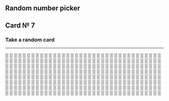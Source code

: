 ## Random number picker 

## Card № 7

### Take a random card
----
[▒](72.md) [▒](8.md) [▒](39.md) [▒](26.md) [▒](15.md) [▒](64.md) [▒](39.md) [▒](36.md) [▒](14.md) [▒](34.md) [▒](0.md) [▒](25.md) [▒](85.md) [▒](92.md) [▒](65.md) [▒](22.md) [▒](20.md) [▒](20.md) [▒](80.md) [▒](17.md) [▒](69.md) [▒](90.md) [▒](12.md) [▒](66.md) [▒](39.md) [▒](11.md) [▒](55.md) [▒](53.md) [▒](19.md) [▒](40.md) [▒](55.md) [▒](14.md) [▒](88.md) [▒](96.md) [▒](93.md) [▒](41.md) [▒](84.md) [▒](22.md) [▒](85.md) [▒](22.md) [▒](88.md) [▒](79.md) [▒](46.md) [▒](86.md) [▒](25.md) [▒](42.md) [▒](19.md) [▒](31.md) [▒](80.md) [▒](94.md) [▒](36.md) [▒](4.md) [▒](94.md) [▒](61.md) [▒](45.md) [▒](78.md) [▒](51.md) [▒](88.md) [▒](58.md) [▒](22.md) [▒](60.md) [▒](10.md) [▒](83.md) [▒](98.md) [▒](38.md) [▒](13.md) [▒](54.md) [▒](69.md) [▒](33.md) [▒](43.md) [▒](1.md) [▒](48.md) [▒](74.md) [▒](14.md) [▒](13.md) [▒](52.md) [▒](47.md) [▒](24.md) [▒](79.md) [▒](24.md) [▒](76.md) [▒](71.md) [▒](1.md) [▒](7.md) [▒](63.md) [▒](39.md) [▒](59.md) [▒](97.md) [▒](81.md) [▒](67.md) [▒](87.md) [▒](77.md) [▒](13.md) [▒](77.md) [▒](52.md) [▒](43.md) [▒](50.md) [▒](31.md) [▒](60.md) [▒](75.md) [▒](5.md) [▒](82.md) [▒](79.md) [▒](62.md) [▒](81.md) [▒](70.md) [▒](61.md) [▒](23.md) [▒](10.md) [▒](17.md) [▒](96.md) [▒](92.md) [▒](10.md) [▒](66.md) [▒](89.md) [▒](57.md) [▒](58.md) [▒](29.md) [▒](81.md) [▒](3.md) [▒](16.md) [▒](90.md) [▒](70.md) [▒](7.md) [▒](68.md) [▒](29.md) [▒](95.md) [▒](97.md) [▒](33.md) [▒](34.md) [▒](2.md) [▒](27.md) [▒](98.md) [▒](68.md) [▒](31.md) [▒](0.md) [▒](83.md) [▒](9.md) [▒](52.md) [▒](35.md) [▒](6.md) [▒](18.md) [▒](45.md) [▒](83.md) [▒](29.md) [▒](70.md) [▒](20.md) [▒](21.md) [▒](86.md) [▒](53.md) [▒](40.md) [▒](26.md) [▒](17.md) [▒](78.md) [▒](90.md) [▒](84.md) [▒](95.md) [▒](30.md) [▒](90.md) [▒](37.md) [▒](73.md) [▒](36.md) [▒](6.md) [▒](79.md) [▒](8.md) [▒](60.md) [▒](91.md) [▒](57.md) [▒](85.md) [▒](73.md) [▒](45.md) [▒](7.md) [▒](32.md) [▒](35.md) [▒](46.md) [▒](19.md) [▒](20.md) [▒](35.md) [▒](5.md) [▒](43.md) [▒](80.md) [▒](17.md) [▒](67.md) [▒](3.md) [▒](71.md) [▒](50.md) [▒](32.md) [▒](41.md) [▒](76.md) [▒](85.md) [▒](64.md) [▒](82.md) [▒](38.md) [▒](75.md) [▒](93.md) [▒](51.md) [▒](3.md) [▒](82.md) [▒](49.md) [▒](86.md) [▒](33.md) [▒](4.md) [▒](34.md) [▒](47.md) [▒](36.md) [▒](21.md) [▒](28.md) [▒](87.md) [▒](5.md) [▒](44.md) [▒](48.md) [▒](75.md) [▒](18.md) [▒](56.md) [▒](16.md) [▒](56.md) [▒](24.md) [▒](15.md) [▒](30.md) [▒](50.md) [▒](99.md) [▒](77.md) [▒](42.md) [▒](60.md) [▒](4.md) [▒](98.md) [▒](96.md) [▒](88.md) [▒](52.md) [▒](70.md) [▒](13.md) [▒](71.md) [▒](68.md) [▒](28.md) [▒](5.md) [▒](89.md) [▒](80.md) [▒](95.md) [▒](61.md) [▒](84.md) [▒](67.md) [▒](50.md) [▒](57.md) [▒](91.md) [▒](25.md) [▒](8.md) [▒](28.md) [▒](57.md) [▒](47.md) [▒](81.md) [▒](92.md) [▒](23.md) [▒](63.md) [▒](10.md) [▒](34.md) [▒](62.md) [▒](62.md) [▒](41.md) [▒](9.md) [▒](30.md) [▒](99.md) [▒](94.md) [▒](14.md) [▒](16.md) [▒](62.md) [▒](91.md) [▒](58.md) [▒](9.md) [▒](12.md) [▒](7.md) [▒](8.md) [▒](91.md) [▒](44.md) [▒](49.md) [▒](74.md) [▒](15.md) [▒](37.md) [▒](99.md) [▒](53.md) [▒](76.md) [▒](74.md) [▒](30.md) [▒](21.md) [▒](98.md) [▒](54.md) [▒](78.md) [▒](2.md) [▒](83.md) 